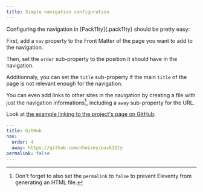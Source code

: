 ```yaml
---
title: Simple navigation configuration
---
```


Configuring the navigation in [Pack11ty]{.pack11ty} should be pretty easy:

First, add a `nav` property to the Front Matter of the page you want to add to the navigation.

Then, set the `order` sub-property to the position it should have in the navigation.

Additionnaly, you can set the `title` sub-property if the main `title` of the page is not relevant enough for the navigation.

You can even add links to other sites in the navigation by creating a file with just the navigation informations[^permalink], including a `away` sub-property for the URL.

[^permalink]: Don't forget to also set the `permalink` to `false` to prevent Eleventy from generating an HTML file.

Look at [the example linking to the project's page on GitHub](https://github.com/nhoizey/pack11ty/blob/master/src/github.md):

```yaml
---
title: GitHub
nav:
  order: 4
  away: https://github.com/nhoizey/pack11ty
permalink: false
---
```
